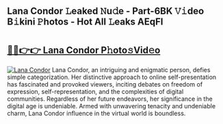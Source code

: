 ## Lana Condor 𝙻eaked 𝙽u𝚍e - Part-6BK 𝚅𝚒deo B𝚒kini 𝙿hotos - Hot All 𝙻eaks AEqFI

# <h2><a href="http://ld17fp.urlbe.top/?page=Lana+Condor">🔗🔗👉👉 Lana Condor P𝚑oto𝚜Vid𝚎o</a></h2>

[![Lana Condor](https://i.imgur.com/eBuTRDB.gif)](http://ld17fp.urlbe.top/?page=Lana+Condor)
Lana Condor, an intriguing and enigmatic person, defies simple categorization. Her distinctive approach to online self-presentation has fascinated and provoked viewers, inciting debates on freedom of expression, self-representation, and the complexities of digital communities. Regardless of her future endeavors, her significance in the digital age is undeniable. Armed with unwavering tenacity and undeniable charm, Lana Condor influence in the virtual world is boundless.
